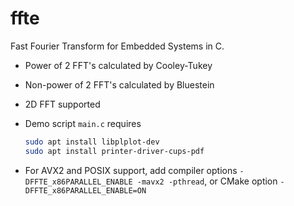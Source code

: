 # ffte
Fast Fourier Transform for Embedded Systems in C. 
 * Power of 2 FFT's calculated by Cooley-Tukey
 * Non-power of 2 FFT's calculated by Bluestein
 * 2D FFT supported

 * Demo script `main.c` requires 
    ```bash 
    sudo apt install libplplot-dev
    sudo apt install printer-driver-cups-pdf
    ``` 
 * For AVX2 and POSIX support, add compiler options `-DFFTE_x86PARALLEL_ENABLE -mavx2 -pthread`, or CMake option `-DFFTE_x86PARALLEL_ENABLE=ON`
